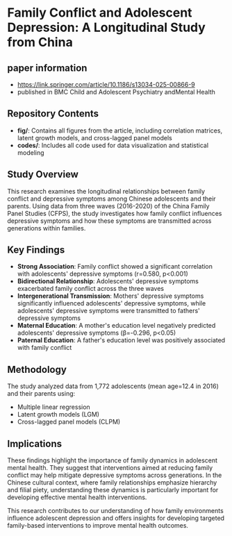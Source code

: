 # Family Conflict and Adolescent Depression: A Longitudinal Study from China

## paper information
- https://link.springer.com/article/10.1186/s13034-025-00866-9
- published in BMC Child and Adolescent Psychiatry andMental Health

## Repository Contents

- **fig/**: Contains all figures from the article, including correlation matrices, latent growth models, and cross-lagged panel models
- **codes/**: Includes all code used for data visualization and statistical modeling


## Study Overview

This research examines the longitudinal relationships between family conflict and depressive symptoms among Chinese adolescents and their parents. Using data from three waves (2016-2020) of the China Family Panel Studies (CFPS), the study investigates how family conflict influences depressive symptoms and how these symptoms are transmitted across generations within families.

## Key Findings

- **Strong Association**: Family conflict showed a significant correlation with adolescents' depressive symptoms (r=0.580, p<0.001)
- **Bidirectional Relationship**: Adolescents' depressive symptoms exacerbated family conflict across the three waves
- **Intergenerational Transmission**: Mothers' depressive symptoms significantly influenced adolescents' depressive symptoms, while adolescents' depressive symptoms were transmitted to fathers' depressive symptoms
- **Maternal Education**: A mother's education level negatively predicted adolescents' depressive symptoms (β=-0.296, p<0.05)
- **Paternal Education**: A father's education level was positively associated with family conflict

## Methodology

The study analyzed data from 1,772 adolescents (mean age=12.4 in 2016) and their parents using:
- Multiple linear regression
- Latent growth models (LGM)
- Cross-lagged panel models (CLPM)

## Implications

These findings highlight the importance of family dynamics in adolescent mental health. They suggest that interventions aimed at reducing family conflict may help mitigate depressive symptoms across generations. In the Chinese cultural context, where family relationships emphasize hierarchy and filial piety, understanding these dynamics is particularly important for developing effective mental health interventions.


This research contributes to our understanding of how family environments influence adolescent depression and offers insights for developing targeted family-based interventions to improve mental health outcomes.